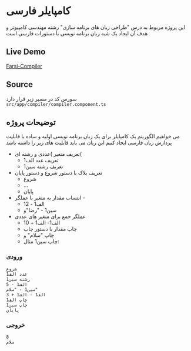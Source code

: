 # کامپایلر فارسی

این پروژه مربوط به درس "طراحی زبان های برنامه سازی" رشته مهندسی کامپیوتر و هدف آن ایجاد یک شبه زبان برنامه نویسی با دستورات فارسی است

## Live Demo

[Farsi-Compiler](https://farsicompiler.web.app/)

## Source
سورس کد در مسیر زیر قرار دارد  
`src/app/compiler/compiler.component.ts`

## توضیحات پروژه
می خواهیم الگوریتم یک کامپایلر برای یک زبان برنامه نویسی اولیه و ساده با قابلیت پردازش زبان فارسی ایجاد کنیم
این زبان می باید قابلیت های زیر را داشته باشد

* تعریف متغیر )عددی و رشته ای(
  * تعریف عدد الف1
  * تعریف رشته سین1
* تعریف بلاک با دستور شروع و دستور پایان
  * شروع
  * ...
  * پایان
* انتساب مقدار به متغیر با عملگر -
  * الف1 - 12
  * سین1 - "رضا"و
* عملگر جمع برای متغیر های عددی
  * الف1- الف1 + 10
  * چاپ مقدار با دستور چاپ
  * چاپ "سلام" و
  * چاپ سین1
مثال:
### ورودی
```
شروع  
عدد الف1  
رشته سین1  
الف1 - 5  
سین1 - "سلام"  
الف1 - الف1 + 3  
چاپ الف1  
چاپ سین1  
پایان 
```

### خروجی
```
8  
سلام  
```
